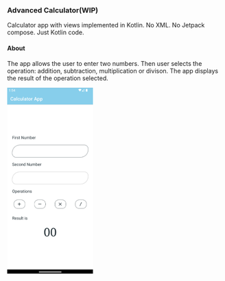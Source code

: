 ### Advanced Calculator(WIP)
Calculator app with views implemented in Kotlin. No XML. No Jetpack compose. Just Kotlin code.

#### About
The app allows the user to enter two numbers. Then user selects the operation: addition, subtraction, multiplication or divison. The app displays the result of the operation selected.

<img src="https://github.com/BKinya/AdvancedCalculator/blob/main/img/home.png" width="200" alt="Calculator input fields">


